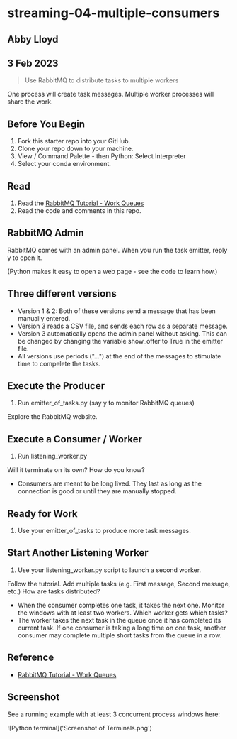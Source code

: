 # streaming-04-multiple-consumers
## Abby Lloyd
## 3 Feb 2023


> Use RabbitMQ to distribute tasks to multiple workers

One process will create task messages. Multiple worker processes will share the work. 


## Before You Begin

1. Fork this starter repo into your GitHub.
1. Clone your repo down to your machine.
1. View / Command Palette - then Python: Select Interpreter
1. Select your conda environment. 

## Read

1. Read the [RabbitMQ Tutorial - Work Queues](https://www.rabbitmq.com/tutorials/tutorial-two-python.html)
1. Read the code and comments in this repo.

## RabbitMQ Admin 

RabbitMQ comes with an admin panel. When you run the task emitter, reply y to open it. 

(Python makes it easy to open a web page - see the code to learn how.)

## Three different versions
- Version 1 & 2: Both of these versions send a message that has been manually entered.
- Version 3 reads a CSV file, and sends each row as a separate message.
- Version 3 automatically opens the admin panel without asking. This can be changed by changing the variable show_offer to True in the emitter file. 
- All versions use periods ("...") at the end of the messages to stimulate time to compelete the tasks.

## Execute the Producer

1. Run emitter_of_tasks.py (say y to monitor RabbitMQ queues)

Explore the RabbitMQ website.

## Execute a Consumer / Worker

1. Run listening_worker.py

Will it terminate on its own? How do you know? 
- Consumers are meant to be long lived. They last as long as the connection is good or until they are manually stopped.

## Ready for Work

1. Use your emitter_of_tasks to produce more task messages.

## Start Another Listening Worker 

1. Use your listening_worker.py script to launch a second worker. 

Follow the tutorial. 
Add multiple tasks (e.g. First message, Second message, etc.)
How are tasks distributed? 
- When the consumer completes one task, it takes the next one.
Monitor the windows with at least two workers. 
Which worker gets which tasks?
- The worker takes the next task in the queue once it has completed its current task. If one consumer is taking a long time on one task, another consumer may complete multiple short tasks from the queue in a row.


## Reference

- [RabbitMQ Tutorial - Work Queues](https://www.rabbitmq.com/tutorials/tutorial-two-python.html)


## Screenshot

See a running example with at least 3 concurrent process windows here:

![Python terminal]('Screenshot of Terminals.png')


